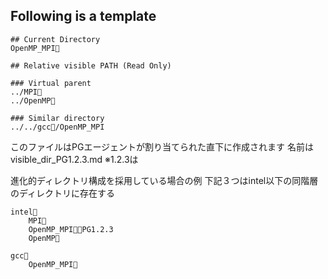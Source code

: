 ## Following is a template
```
## Current Directory
OpenMP_MPI📁

## Relative visible PATH (Read Only)

### Virtual parent
../MPI📁
../OpenMP📁

### Similar directory
../../gcc📂/OpenMP_MPI
```

このファイルはPGエージェントが割り当てられた直下に作成されます
名前は visible_dir_PG1.2.3.md ※1.2.3は


進化的ディレクトリ構成を採用している場合の例
下記３つはintel以下の同階層のディレクトリに存在する
```
intel📂
    MPI📁 
    OpenMP_MPI📁🤖PG1.2.3
    OpenMP📁

gcc📂
    OpenMP_MPI📁
```

